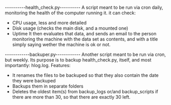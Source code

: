 ----------health_check.py----------
A script meant to be run via cron daily, monitoring the health of the computer running it. it can check:
- CPU usage, less and more detailed
- Disk usage (checks the main disk, and a mounted one)
- Uptime
It then evaluates that data, and sends an email to the person monitoring the machine with the data set as contents, and with a title simply
saying wether the machine is ok or not.

------------backuper.py------------
Another script meant to be run via cron, but weekly. Its purpose is to backup health_check.py, itself, and most importantly: hlog.log. Features:
- It renames the files to be backuped so that they also contain the date they were backuped
- Backups them in separate folders
- Deletes the oldest item(s) from backup_logs or/and backup_scripts if there are more than 30, so that there are exactly 30 left.
